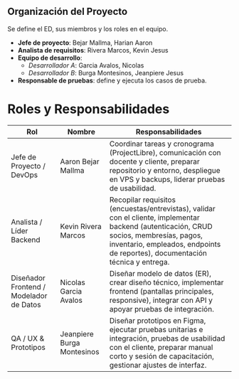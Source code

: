 ## Organización del Proyecto
Se define el ED, sus miembros y los roles en el equipo.

- **Jefe de proyecto**: Bejar Mallma, Harian Aaron
- **Analista de requisitos**: Rivera Marcos, Kevin Jesus
- **Equipo de desarrollo**:
  - *Desarrollador A*: Garcia Avalos, Nicolas
  - *Desarrollador B*: Burga Montesinos, Jeanpiere Jesus
- **Responsable de pruebas**: define y ejecuta los casos de prueba.


# Roles y Responsabilidades

| Rol                                     | Nombre   | Responsabilidades                                                                                                                                                                                                         |
| --------------------------------------- | -------- | ------------------------------------------------------------------------------------------------------------------------------------------------------------------------------------------------------------------------- |
| Jefe de Proyecto / DevOps               | Aaron Bejar Mallma | Coordinar tareas y cronograma (ProjectLibre), comunicación con docente y cliente, preparar repositorio y entorno, despliegue en VPS y backups, liderar pruebas de usabilidad.                                             |
| Analista / Líder Backend                | Kevin Rivera Marcos | Recopilar requisitos (encuestas/entrevistas), validar con el cliente, implementar backend (autenticación, CRUD socios, membresías, pagos, inventario, empleados, endpoints de reportes), documentación técnica y entrega. |
| Diseñador Frontend / Modelador de Datos | Nicolas Garcia Avalos | Diseñar modelo de datos (ER), crear diseño técnico, implementar frontend (pantallas principales, responsive), integrar con API y apoyar pruebas de integración.                                                           |
| QA / UX & Prototipos                    | Jeanpiere Burga Montesinos | Diseñar prototipos en Figma, ejecutar pruebas unitarias e integración, pruebas de usabilidad con el cliente, preparar manual corto y sesión de capacitación, gestionar ajustes de interfaz.                               |

